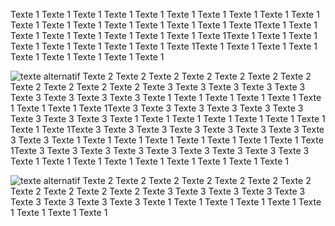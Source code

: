 


<p class="justify">Texte 1 Texte 1 Texte 1 Texte 1 Texte 1 Texte 1 Texte 1 Texte 1 Texte 1 Texte 1 Texte 1 Texte 1 Texte 1 Texte 1 Texte 1 Texte 1 Texte 1 Texte 1Texte 1 Texte 1 Texte 1 Texte 1 Texte 1 Texte 1 Texte 1 Texte 1 Texte 1Texte 1 Texte 1 Texte 1 Texte 1 Texte 1 Texte 1 Texte 1 Texte 1 Texte 1Texte 1 Texte 1 Texte 1 Texte 1 Texte 1 Texte 1 Texte 1 Texte 1 Texte 1</p>

<img id="img1" src="https://picsum.photos/200/200" alt="texte alternatif" /> Texte 2 Texte 2 Texte 2 Texte 2 Texte 2 Texte 2 Texte 2 Texte 2 Texte 2 Texte 2 Texte 2
Texte 3 Texte 3 Texte 3 Texte 3 Texte 3 Texte 3 Texte 3 Texte 3 Texte 3 
Texte 1 Texte 1 Texte 1 Texte 1 Texte 1 Texte 1 Texte 1 Texte 1 Texte 1Texte 3 Texte 3 Texte 3 Texte 3 Texte 3 Texte 3 Texte 3 Texte 3 Texte 3 
Texte 1 Texte 1 Texte 1 Texte 1 Texte 1 Texte 1 Texte 1 Texte 1 Texte 1Texte 3 Texte 3 Texte 3 Texte 3 Texte 3 Texte 3 Texte 3 Texte 3 Texte 3 
Texte 1 Texte 1 Texte 1 Texte 1 Texte 1 Texte 1 Texte 1 Texte 1 Texte 1Texte 3 Texte 3 Texte 3 Texte 3 Texte 3 Texte 3 Texte 3 Texte 3 Texte 3 
Texte 1 Texte 1 Texte 1 Texte 1 Texte 1 Texte 1 Texte 1 Texte 1 Texte 1

<img id="img2" src="https://picsum.photos/200/200" alt="texte alternatif" /> <span class="justify"> Texte 2 Texte 2 Texte 2 Texte 2 Texte 2 Texte 2 Texte 2 Texte 2 Texte 2 Texte 2 Texte 2</span>
Texte 3 Texte 3 Texte 3 Texte 3 Texte 3 Texte 3 Texte 3 Texte 3 Texte 3 
Texte 1 Texte 1 Texte 1 Texte 1 Texte 1 Texte 1 Texte 1 Texte 1 Texte 1



